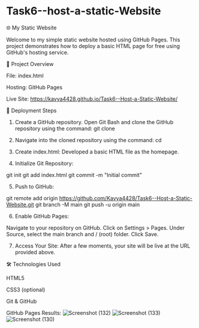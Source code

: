 # Task6--host-a-static-Website
🌐 My Static Website

Welcome to my simple static website hosted using GitHub Pages. This project demonstrates how to deploy a basic HTML page for free using GitHub's hosting service.

📄 Project Overview

File: index.html

Hosting: GitHub Pages

Live Site: https://kavya4428.github.io/Task6--Host-a-Static-Website/

🚀 Deployment Steps

1. Create a GitHub repository.
Open Git Bash and clone the GitHub repository using the command:
git clone <repository-url> 

2. Navigate into the cloned repository using the command:
cd <repository-name>

3. Create index.html:
Developed a basic HTML file as the homepage.

4. Initialize Git Repository:

git init
git add index.html
git commit -m "Initial commit"

5. Push to GitHub:

git remote add origin https://github.com/Kavya4428/Task6--Host-a-Static-Website.git
git branch -M main
git push -u origin main

6. Enable GitHub Pages:

Navigate to your repository on GitHub.
Click on Settings > Pages.
Under Source, select the main branch and / (root) folder.
Click Save.

7. Access Your Site:
After a few moments, your site will be live at the URL provided above.

🛠 Technologies Used

HTML5

CSS3 (optional)

Git & GitHub

GitHub Pages
Results:
![Screenshot (132)](https://github.com/user-attachments/assets/4d9d812c-7f30-48a1-83d6-4e702a7274a8)
![Screenshot (133)](https://github.com/user-attachments/assets/df4d1c8b-de3f-4e90-87fd-737993de1b3e)
![Screenshot (130)](https://github.com/user-attachments/assets/5270c18e-c270-4297-9043-ac419f360504)




